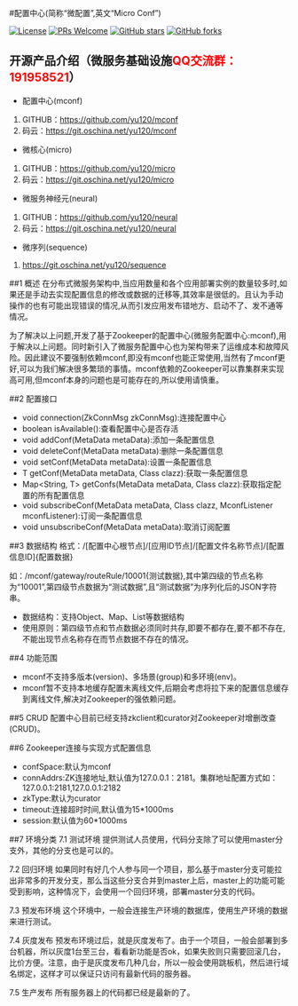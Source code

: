 #配置中心(简称“微配置”,英文“Micro Conf”)

[![License](https://img.shields.io/badge/license-MIT-blue.svg)](LICENSE)
[![PRs Welcome](https://img.shields.io/badge/PRs-welcome-brightgreen.svg)](https://github.com/yu120/mconf/pulls)
[![GitHub stars](https://img.shields.io/github/stars/yu120/mconf.svg?style=social&label=Stars)](https://github.com/yu120/mconf)
[![GitHub forks](https://img.shields.io/github/forks/yu120/mconf.svg?style=social&label=Fork)](https://github.com/yu120/mconf)

## 开源产品介绍（微服务基础设施<font color="red">QQ交流群：191958521</font>）
+ 配置中心(mconf)

1. GITHUB：https://github.com/yu120/mconf
2. 码云：https://git.oschina.net/yu120/mconf

+ 微核心(micro)

1. GITHUB：https://github.com/yu120/micro
2. 码云：https://git.oschina.net/yu120/micro

+ 微服务神经元(neural)

1. GITHUB：https://github.com/yu120/neural
2. 码云：https://git.oschina.net/yu120/neural

+ 微序列(sequence)

1. https://git.oschina.net/yu120/sequence


##1 概述
在分布式微服务架构中,当应用数量和各个应用部署实例的数量较多时,如果还是手动去实现配置信息的修改或数据的迁移等,其效率是很低的。且认为手动操作的也有可能出现错误的情况,从而引发应用发布错地方、启动不了、发不通等情况。

为了解决以上问题,开发了基于Zookeeper的配置中心(微服务配置中心:mconf),用于解决以上问题。同时新引入了微服务配置中心也为架构带来了运维成本和故障风险。因此建议不要强制依赖mconf,即没有mconf也能正常使用,当然有了mconf更好,可以为我们解决很多繁琐的事情。mconf依赖的Zookeeper可以靠集群来实现高可用,但mconf本身的问题也是可能存在的,所以使用请慎重。

##2 配置接口
+ void connection(ZkConnMsg zkConnMsg):连接配置中心
+ boolean isAvailable():查看配置中心是否存活
+ <T> void addConf(MetaData<T> metaData):添加一条配置信息
+ <T> void deleteConf(MetaData<T> metaData):删除一条配置信息
+ <T> void setConf(MetaData<T> metaData):设置一条配置信息
+ <T> T getConf(MetaData<T> metaData, Class<T> clazz):获取一条配置信息
+ <T> Map<String, T> getConfs(MetaData<T> metaData, Class<T> clazz):获取指定配置的所有配置信息
+ <T> void subscribeConf(MetaData<T> metaData, Class<T> clazz, MconfListener<T> mconfListener):订阅一条配置信息
+ <T> void unsubscribeConf(MetaData<T> metaData):取消订阅配置

##3 数据结构
格式：/[配置中心根节点]/[应用ID节点]/[配置文件名称节点]/[配置信息ID]{配置数据}

如：/mconf/gateway/routeRule/10001{测试数据},其中第四级的节点名称为“10001”,第四级节点数据为“测试数据”,且“测试数据”为序列化后的JSON字符串。

+ 数据结构：支持Object、Map、List等数据结构
+ 使用原则：第四级节点和节点数据必须同时共存,即要不都存在,要不都不存在,不能出现节点名称存在而节点数据不存在的情况。

##4 功能范围
+ mconf不支持多版本(version)、多场景(group)和多环境(env)。
+ mconf暂不支持本地缓存配置未离线文件,后期会考虑将拉下来的配置信息缓存到离线文件,解决对Zookeeper的强依赖问题。

##5 CRUD
配置中心目前已经支持zkclient和curator对Zookeeper对增删改查(CRUD)。

##6 Zookeeper连接与实现方式配置信息
+ confSpace:默认为mconf
+ connAddrs:ZK连接地址,默认值为127.0.0.1：2181。集群地址配置方式如：127.0.0.1:2181,127.0.0.1:2182
+ zkType:默认为curator
+ timeout:连接超时时间,默认值为15*1000ms
+ session:默认值为60*1000ms

##7 环境分类
7.1 测试环境
    提供测试人员使用，代码分支除了可以使用master分支外，其他的分支也是可以的。

7.2 回归环境
    如果同时有好几个人参与同一个项目，那么基于master分支可能拉出非常多的开发分支，那么当这些分支合并到master上后，master上的功能可能受到影响，这种情况下，会使用一个回归环境，部署master分支的代码。

7.3 预发布环境
    这个环境中，一般会连接生产环境的数据库，使用生产环境的数据来进行测试。

7.4 灰度发布
    预发布环境过后，就是灰度发布了。由于一个项目，一般会部署到多台机器，所以灰度1台至三台，看看新功能是否ok，如果失败则只需要回滚几台，比价方便。注意，由于是灰度发布几种几台，所以一般会使用跳板机，然后进行域名绑定，这样才可以保证只访问有最新代码的服务器。

7.5 生产发布
    所有服务器上的代码都已经是最新的了。


